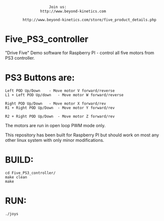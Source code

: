 						Join us:
					http://www.beyond-kinetics.com

			http://www.beyond-kinetics.com/store/five_product_details.php

# Five_PS3_controller
"Drive Five" Demo software for Raspberry PI - control all five motors from PS3 controller.

PS3 Buttons are:
================
	Left POD Up/Down 	- Move motor V forward/reverse
	L1 + Left POD Up/down	- Move motor W forward/reverse
	
	Right POD Up/Down	- Move motor X forward/rev
	R1 + Right POD Up/Down	- Move motor Y forward/rev

	R2 + Right POD Up/Down	- Move motor Z forward/rev

The motors are run in open loop PWM mode only.


This repository has been built for Raspberry PI but should work on most any other linux system 
with only minor modifications.


BUILD:
======
	cd Five_PS3_controller/
	make clean
	make

RUN:
====
	./joys

